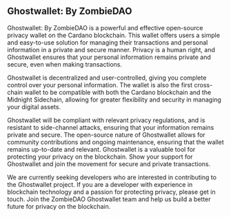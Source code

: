 ## Ghostwallet: By ZombieDAO

Ghostwallet: By ZombieDAO is a powerful and effective open-source privacy wallet on the Cardano blockchain. This wallet offers users a simple and easy-to-use solution for managing their transactions and personal information in a private and secure manner. Privacy is a human right, and Ghostwallet ensures that your personal information remains private and secure, even when making transactions. 

Ghostwallet is decentralized and user-controlled, giving you complete control over your personal information. The wallet is also the first cross-chain wallet to be compatible with both the Cardano blockchain and the Midnight Sidechain, allowing for greater flexibility and security in managing your digital assets.  

Ghostwallet will be compliant with relevant privacy regulations, and is resistant to side-channel attacks, ensuring that your information remains private and secure.  The open-source nature of Ghostwallet allows for community contributions and ongoing maintenance, ensuring that the wallet remains up-to-date and relevant. Ghostwallet is a valuable tool for protecting your privacy on the blockchain. Show your support for Ghostwallet and join the movement for secure and private transactions. 

We are currently seeking developers who are interested in contributing to the Ghostwallet project. If you are a developer with experience in blockchain technology and a passion for protecting privacy, please get in touch. Join the ZombieDAO Ghostwallet team and help us build a better future for privacy on the blockchain.
